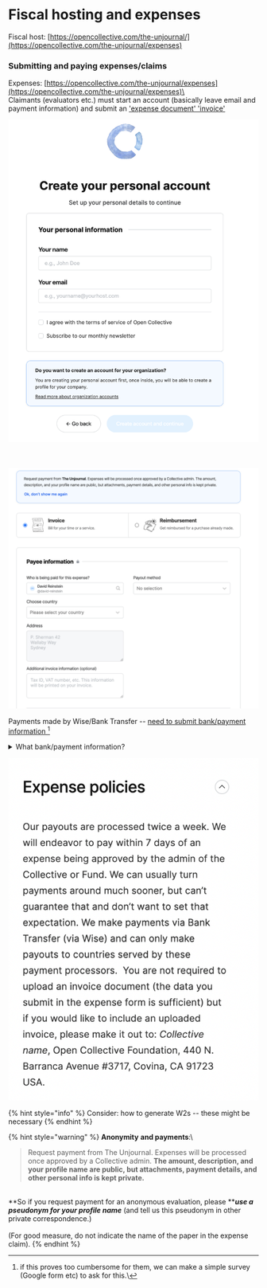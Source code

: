 # Fiscal hosting and expenses

Fiscal host: [https://opencollective.com/the-unjournal/](https://opencollective.com/the-unjournal/expenses)



### Submitting and paying expenses/claims

Expenses: [https://opencollective.com/the-unjournal/expenses](https://opencollective.com/the-unjournal/expenses)\
\
Claimants (evaluators etc.) must start an account (basically leave email and payment information) and submit an ['expense document' 'invoice'](https://opencollective.com/the-unjournal/expenses/new)



![](<../../.gitbook/assets/image (10).png>)

\
\
![](<../../.gitbook/assets/image (11).png>)



Payments made by Wise/Bank Transfer -- [need to submit bank/payment information ](#user-content-fn-1)[^1]



<details>

<summary>What bank/payment information?</summary>

Type: ABA \[or?]\
Account Holder: name

Email:&#x20;

Abartn: ?????????

City:&#x20;

State:&#x20;

Country:&#x20;

Post Code:&#x20;

First Line:&#x20;

Legal Type: PRIVATE

Account Type: CHECKING \[or ?]

Account Number: ...

Additional invoice information &#x20;

</details>

![](../../.gitbook/assets/image.png)&#x20;



{% hint style="info" %}
Consider: how to generate W2s -- these might be necessary
{% endhint %}





{% hint style="warning" %}
**Anonymity** **and payments**:\


> Request payment from The Unjournal. Expenses will be processed once approved by a Collective admin. **The amount, description, and your profile name are public, but attachments, payment details, and other personal info is kept private.**

\
**So if you request payment for an anonymous evaluation, please **_**use a pseudonym for your  profile name**_  (and tell us this pseudonym in other private correspondence.)\
\
(For good measure, do  not indicate the name of the paper in the expense claim).
{% endhint %}





[^1]: &#x20;if this proves too cumbersome for them, we can make a simple survey (Google form etc) to ask for this.\



